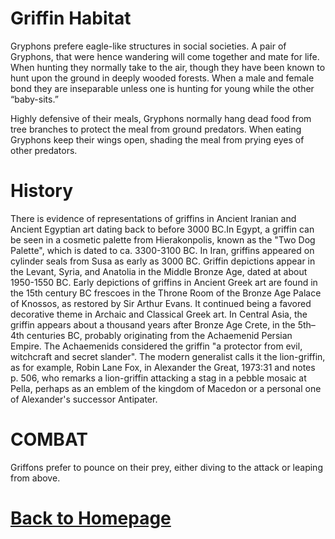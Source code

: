 

# Griffin Habitat

Gryphons prefere eagle-like structures in social societies. A pair of Gryphons, that were hence wandering will come together and mate for life. When hunting they normally take to the air, though they have been known to hunt upon the ground in deeply wooded forests. When a male and female bond they are inseparable unless one is hunting for young while the other “baby-sits.”

Highly defensive of their meals, Gryphons normally hang dead food from tree branches to protect the meal from ground predators. When eating Gryphons keep their wings open, shading the meal from prying eyes of other predators.
   

# History

There is evidence of representations of griffins in Ancient Iranian and Ancient Egyptian art dating back to before 3000 BC.In Egypt, a griffin can be seen in a cosmetic palette from Hierakonpolis, known as the "Two Dog Palette", which is dated to ca. 3300-3100 BC. In Iran, griffins appeared on cylinder seals from Susa as early as 3000 BC. Griffin depictions appear in the Levant, Syria, and Anatolia in the Middle Bronze Age, dated at about 1950-1550 BC. Early depictions of griffins in Ancient Greek art are found in the 15th century BC frescoes in the Throne Room of the Bronze Age Palace of Knossos, as restored by Sir Arthur Evans. It continued being a favored decorative theme in Archaic and Classical Greek art.
In Central Asia, the griffin appears about a thousand years after Bronze Age Crete, in the 5th–4th centuries BC, probably originating from the Achaemenid Persian Empire. The Achaemenids considered the griffin "a protector from evil, witchcraft and secret slander". The modern generalist calls it the lion-griffin, as for example, Robin Lane Fox, in Alexander the Great, 1973:31 and notes p. 506, who remarks a lion-griffin attacking a stag in a pebble mosaic at Pella, perhaps as an emblem of the kingdom of Macedon or a personal one of Alexander's successor Antipater.


# COMBAT
Griffons prefer to pounce on their prey, either diving to the attack or leaping from above.

# [Back to Homepage](index.md) 
